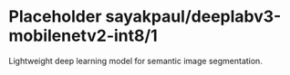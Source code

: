 # Placeholder sayakpaul/deeplabv3-mobilenetv2-int8/1
Lightweight deep learning model for semantic image segmentation.

<!-- task: image-segmentation -->
<!-- network-architecture: deeplab-mobilenetv2-coco-voc-trainval -->
<!-- dataset: pascal-voc-2012 -->
<!-- fine-tunable: false -->
<!-- language: en -->
<!-- license: Apache-2.0 -->